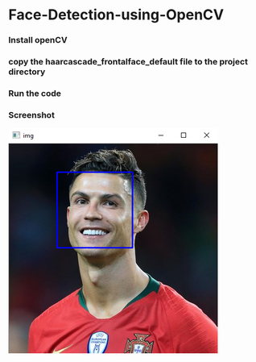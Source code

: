 # Face-Detection-using-OpenCV

### Install openCV 
### copy the haarcascade_frontalface_default file to the project directory
### Run the code

### Screenshot      
![](https://github.com/ashishrana080699/Face-Detection-using-OpenCV/blob/master/Screenshot.png)

